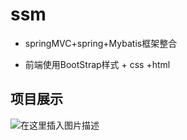 # ssm
+ springMVC+spring+Mybatis框架整合

+ 前端使用BootStrap样式 + css +html 

## 项目展示

![在这里插入图片描述](https://img-blog.csdnimg.cn/20200306162227299.png)
